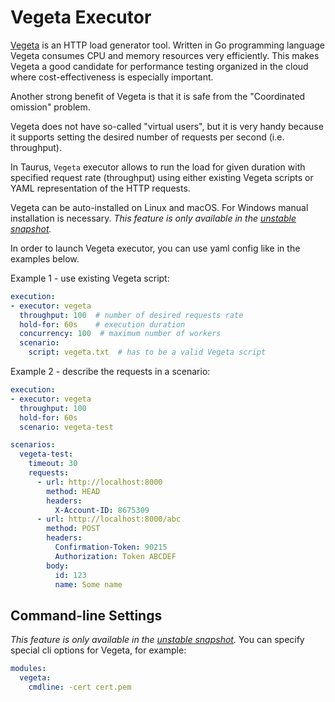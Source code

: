 # Vegeta Executor

[Vegeta](https://github.com/tsenart/vegeta) is an HTTP load generator tool.
Written in Go programming language Vegeta consumes CPU and memory resources very efficiently.
This makes Vegeta a good candidate for performance testing organized in the cloud where cost-effectiveness is especially important.

Another strong benefit of Vegeta is that it is safe from the "Coordinated omission" problem.

Vegeta does not have so-called "virtual users", but it is very handy because it supports setting the desired number of requests per second (i.e. throughput).

In Taurus, `Vegeta` executor allows to run the load for given duration with specified request rate (throughput) using either existing Vegeta scripts or YAML representation of the HTTP requests.

Vegeta can be auto-installed on Linux and macOS. For Windows manual installation is necessary. _This feature is only available in the [unstable snapshot](https://gettaurus.org/install/Installation/#Unstable-features)._

In order to launch Vegeta executor, you can use yaml config like in the examples below.

Example 1 - use existing Vegeta script:
```yaml
execution:
- executor: vegeta
  throughput: 100  # number of desired requests rate
  hold-for: 60s    # execution duration
  concurrency: 100  # maximum number of workers
  scenario:
    script: vegeta.txt  # has to be a valid Vegeta script
```

Example 2 - describe the requests in a scenario:
```yaml
execution:
- executor: vegeta
  throughput: 100
  hold-for: 60s
  scenario: vegeta-test

scenarios:
  vegeta-test:
    timeout: 30
    requests:
      - url: http://localhost:8000
        method: HEAD
        headers:
          X-Account-ID: 8675309
      - url: http://localhost:8000/abc
        method: POST
        headers:
          Confirmation-Token: 90215
          Authorization: Token ABCDEF
        body:
          id: 123
          name: Some name
```

## Command-line Settings
_This feature is only available in the [unstable snapshot](https://gettaurus.org/install/Installation/#Unstable-features)._
You can specify special cli options for Vegeta, for example:
```yaml
modules:
  vegeta:
    cmdline: -cert cert.pem
```
